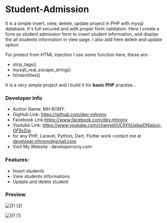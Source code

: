 # Student-Admission

It is a simple insert, view, delete, update project in PHP with mysql database. It's full secured and with proper form validation. Here I create a form as student admission form to insert student information, and display the all students information in view page. I also add here delete and update option.

For protect from HTML injection I use some function here, these are-

- strip_tags()
- mysqli_real_escape_string()
- htmlentities()

It is a very simple project and I build it for **basic PHP** practise...

### Developer Info

- Author Name: MH RONY.
- GigHub Link: https://github.com/dev-mhrony
- Facebook Link:https://www.facebook.com/dev.mhrony
- Youtube Link: https://www.youtube.com/channel/UChYhUxkwDNialcxj-OFRcDw
- for any PHP, Laravel, Python, Dart, Flutter work contact me at developer.mhrony@gmail.com
- Visit My Website : developerrony.com

### Features:

- Insert students
- View students informations
- Update and delete student

### Preview

![01 (2)](https://user-images.githubusercontent.com/78216965/222883589-e9f728a5-b693-4e9f-9eca-c669ca56f69a.png)

![01 (1)](https://user-images.githubusercontent.com/78216965/222883586-55ec88f6-e32a-4b48-bdd0-287091c57b91.png)

